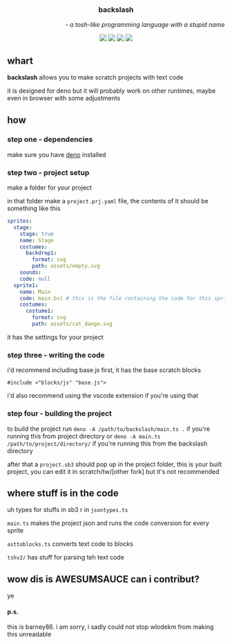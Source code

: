 <h3 align="center"><b>backslash</b></h3>
<p align="right"><i>- a tosh-like programming language with a stupid name</i></p>
<p align="center">
  <img src="https://img.shields.io/github/contributors-anon/WlodekM/scratch-text-coding-thingy">
  <img src="https://img.shields.io/github/directory-file-count/WlodekM/scratch-text-coding-thingy">
  <img src="https://img.shields.io/github/commit-activity/t/WlodekM/scratch-text-coding-thingy">
  <img src="https://img.shields.io/badge/yes-ff9900">
</p>

## whart
**backslash** allows you to make scratch projects with text code

it is designed for deno but it will probably work on other runtimes, maybe even in browser with some adjustments

## how

### step one - dependencies

make sure you have [deno](https://deno.com/) installed

### step two - project setup

make a folder for your project

in that folder make a `project.prj.yaml` file, the contents of it should be something like this

```yaml
sprites:
  stage:
    stage: true
    name: Stage
    costumes:
      backdrop1:
        format: svg
        path: assets/empty.svg
    sounds:
    code: null
  sprite1:
    name: Main
    code: main.bsl # this is the file containing the code for this sprite
    costumes:
      costume1:
        format: svg
        path: assets/cat_dango.svg
```

it has the settings for your project

### step three - writing the code

i'd recommend including base.js first, it has the base scratch blocks

```bsl
#include <"blocks/js" "base.js">
```

i'd also recommend using the vscode extension if you're using that

### step four - building the project

to build the project run `deno -A /path/to/backslash/main.ts .` if you're running this from project directory or `deno -A main.ts /path/to/project/directory/` if you're running this from the backslash directory

after that a `project.sb3` should pop up in the project folder, this is your built project, you can edit it in scratch/tw/[other fork] but it's not recommended

## where stuff is in the code

uh types for stuffs in sb3 r in `jsontypes.ts`

`main.ts` makes the project json and runs the code conversion for every sprite

`asttoblocks.ts` converts text code to blocks

`tshv2/` has stuff for parsing teh text code


## wow dis is AWESUMSAUCE can i contribut?

ye

#### p.s.
this is barney86. i am sorry, i sadly could not stop wlodekm from making this unreadable
